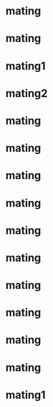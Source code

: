 # mating
# mating
# mating1
# mating2
# mating
# mating
# mating
# mating
# mating
# mating
# mating
# mating
# mating
# mating
# mating1
